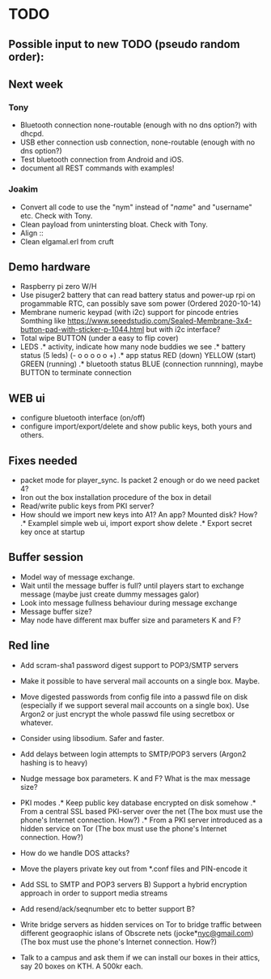 # TODO

## Possible input to new TODO (pseudo random order):

## Next week

### Tony

* Bluetooth connection
  none-routable (enough with no dns option?) with dhcpd.
* USB ether connection
  usb connection, none-routable (enough with no dns option?)
* Test bluetooth connection from Android and iOS.
* document all REST commands with examples!

### Joakim

* Convert all code to use the "nym" instead of "*name*" and "username" etc.
  Check with Tony.
* Clean payload from unintersting bloat. Check with Tony.
* Align ::
* Clean elgamal.erl from cruft

## Demo hardware
* Raspberry pi zero W/H
* Use pisuger2 battery that can read battery status and
  power-up rpi on progammable RTC, can possibly save som power
  (Ordered 2020-10-14)
* Membrane numeric keypad (with i2c) support for pincode entries
 Somthing like <https://www.seeedstudio.com/Sealed-Membrane-3x4-button-pad-with-sticker-p-1044.html> but with i2c interface?
* Total wipe BUTTON (under a easy to flip cover)
* LEDS
.* activity, indicate how many node buddies we see
.* battery status (5 leds) (- o o o o o +)
.* app status RED (down) YELLOW (start) GREEN (running)
.* bluetooth status  BLUE (connection runnning),
maybe BUTTON to terminate connection

## WEB ui
* configure bluetooth interface (on/off)
* configure import/export/delete and show public keys, both yours and others.

## Fixes needed

* packet mode for player_sync. Is packet 2 enough or do we need packet 4?
* Iron out the box installation procedure of the box in detail
* Read/write public keys from PKI server?
* How should we import new keys into A1? An app? Mounted disk? How?
.* Examplel simple web ui, import export show delete
.* Export secret key once at startup


## Buffer session

* Model way of message exchange.
* Wait until the message buffer is full? until players start to exchange message (maybe just create dummy messages galor)
* Look into message fullness behaviour during message exchange
* Message buffer size?
* May node have different max buffer size and parameters K and F?

## Red line

* Add scram-sha1 password digest support to POP3/SMTP servers
* Make it possible to have serveral mail accounts on a single box. Maybe.
* Move digested passwords from config file into a passwd file on disk (especially if we support several mail accounts on a single box). Use Argon2 or just encrypt the whole passwd file using secretbox or whatever.
* Consider using libsodium. Safer and faster.
* Add delays between login attempts to SMTP/POP3 servers (Argon2 hashing is to heavy)

* Nudge message box parameters. K and F?  What is the max message size?
* PKI modes
.* Keep public key database encrypted on disk somehow
.* From a central SSL based PKI-server over the net
     (The box must use the phone's Internet connection. How?)
.* From a PKI server introduced as a hidden service on Tor
     (The box must use the phone's Internet connection. How?)
* How do we handle DOS attacks?

* Move the players private key out from *.conf files and PIN-encode it
* Add SSL to SMTP and POP3 servers
B) Support a hybrid encryption approach in order to support media streams
* Add resend/ack/seqnumber etc to better support B?
* Write bridge servers as hidden services on Tor to bridge traffic between different geograophic islans of Obscrete nets (jocke*nyc@gmail.com) (The box must use the phone's Internet connection. How?)
* Talk to a campus and ask them if we can install our boxes in their attics, say 20 boxes on KTH. A 500kr each.
